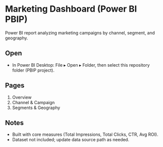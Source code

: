 # Marketing Dashboard (Power BI PBIP)

Power BI report analyzing marketing campaigns by channel, segment, and geography.

## Open
- In Power BI Desktop: File ▸ Open ▸ Folder, then select this repository folder (PBIP project).

## Pages
1. Overview
2. Channel & Campaign
3. Segments & Geography

## Notes
- Built with core measures (Total Impressions, Total Clicks, CTR, Avg ROI).
- Dataset not included; update data source path as needed.
